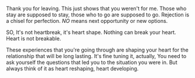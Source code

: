   Thank you for leaving. This just shows that you weren't for me. Those who stay are supposed to stay, those who to go are supposed to go. Rejection is a chisel for perfection. *NO* means next opportunity or new options.

 SO, It's not heartbreak, it's heart shape. Nothing can break your heart. Heart is not breakable.

  These experiences that you're going through are shaping your heart for the relationship that will be long lasting. It's fine tuning it, actually, You need to ask yourself the questions that led you to the situation you were in. But always think of it as heart reshaping, heart developing.
